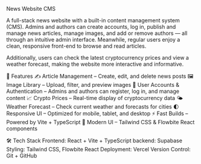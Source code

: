 News Website CMS

A full-stack news website with a built-in content management system (CMS).
Admins and authors can create accounts, log in, publish and manage news articles, manage images, and add or remove authors — all through an intuitive admin interface. Meanwhile, regular users enjoy a clean, responsive front-end to browse and read articles.

Additionally, users can check the latest cryptocurrency prices and view a weather forecast, making the website more interactive and informative.

🚀 Features
✍️ Article Management – Create, edit, and delete news posts
🖼️ Image Library – Upload, filter, and preview images
👤 User Accounts & Authentication – Admins and authors can register, log in, and manage content
📈 Crypto Prices – Real-time display of cryptocurrency data
🌤️ Weather Forecast – Check current weather and forecasts for cities
🌓 Responsive UI – Optimized for mobile, tablet, and desktop
⚡ Fast Builds – Powered by Vite + TypeScript
🎨 Modern UI – Tailwind CSS & Flowbite React components

🛠️ Tech Stack
Frontend: React + Vite + TypeScript
backend: Supabase
Styling: Tailwind CSS, Flowbite React
Deployment: Vercel
Version Control: Git + GitHub
